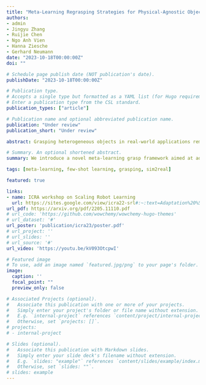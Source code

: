 ```yaml
---
title: "Meta-Learning Regrasping Strategies for Physical-Agnostic Objects"
authors:
- admin
- Jingyu Zhang
- Ruijie Chen
- Ngo Anh Vien
- Hanna Ziesche
- Gerhard Neumann
date: "2023-10-18T00:00:00Z"
doi: ""

# Schedule page publish date (NOT publication's date).
publishDate: "2023-10-18T00:00:00Z"

# Publication type.
# Accepts a single type but formatted as a YAML list (for Hugo requirements).
# Enter a publication type from the CSL standard.
publication_types: ["article"]

# Publication name and optional abbreviated publication name.
publication: "Under review"
publication_short: "Under review"

abstract: Grasping heterogeneous objects in real-world applications remains a challenging task due to the unknown physical properties such as mass distribution and coefficient of friction. In this study, we propose a meta-learning algorithm called ConDex to autonomously discern the underlying physical properties of objects using depth images. ConDex efficiently acquires physical embeddings from limited trials, enabling precise grasping point estimation. Furthermore, ConDex is capable of updating the predicted grasping quality iteratively from new trials in an online fashion. To the best of our knowledge, we are the first who generate two object datasets focusing on heterogeneous physical properties with varying mass distributions and friction coefficients. Extensive evaluations in simulation demonstrate ConDex's superior performance over DexNet-2.0 and existing meta-learning-based grasping pipelines. Furthermore, ConDex shows robust generalization to previously unseen real-world objects despite training solely in the simulation. The synthetic and real-world datasets will be published as well.

# Summary. An optional shortened abstract.
summary: We introduce a novel meta-learning grasp framework aimed at addressing the relatively unexplored challenge of grasping objects characterized by diverse physical properties, relying solely on visual input. Two innovative synthetic datasets that explicitly incorporate physical properties are introduced, making them compatible with a wide range of simulation frameworks. Our approach demonstrates substantial advantages in real-world object manipulation, despite being trained exclusively in a simulated environment.

tags: [meta-learning, few-shot learning, grasping, sim2real]

featured: true

links:
- name: ICRA workshop on Scaling Robot Learning
  url: https://sites.google.com/view/icra22-srl#:~:text=Adaptation%20%5Bpaper%5D-,Meta%2DLearning%20Regrasping%20Strategies%20for%20Physical%2DAgnostic%20Objects,-%5Bpaper%5D
url_pdf: https://arxiv.org/pdf/2205.11110.pdf
# url_code: 'https://github.com/wowchemy/wowchemy-hugo-themes'
# url_dataset: '#'
url_poster: 'publication/icra23/poster.pdf'
# url_project: ''
# url_slides: ''
# url_source: '#'
url_video: 'https://youtu.be/kV093OtcpwI'

# Featured image
# To use, add an image named `featured.jpg/png` to your page's folder. 
image:
  caption: ''
  focal_point: ""
  preview_only: false

# Associated Projects (optional).
#   Associate this publication with one or more of your projects.
#   Simply enter your project's folder or file name without extension.
#   E.g. `internal-project` references `content/project/internal-project/index.md`.
#   Otherwise, set `projects: []`.
# projects:
# - internal-project

# Slides (optional).
#   Associate this publication with Markdown slides.
#   Simply enter your slide deck's filename without extension.
#   E.g. `slides: "example"` references `content/slides/example/index.md`.
#   Otherwise, set `slides: ""`.
# slides: example
---
```

<!-- 
{{% callout note %}}
Create your slides in Markdown - click the *Slides* button to check out the example.
{{% /callout %}}

Add the publication's **full text** or **supplementary notes** here. You can use rich formatting such as including [code, math, and images](https://wowchemy.com/docs/content/writing-markdown-latex/). -->
